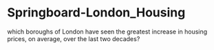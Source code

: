 # Springboard-London_Housing
which boroughs of London have seen the greatest increase in housing prices, on average, over the last two decades?
